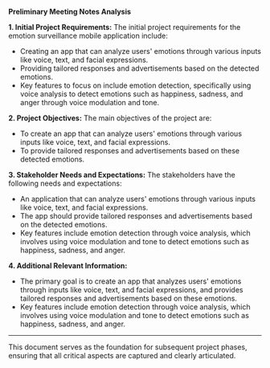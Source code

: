 **Preliminary Meeting Notes Analysis**

**1. Initial Project Requirements:**
The initial project requirements for the emotion surveillance mobile application include:
- Creating an app that can analyze users' emotions through various inputs like voice, text, and facial expressions.
- Providing tailored responses and advertisements based on the detected emotions.
- Key features to focus on include emotion detection, specifically using voice analysis to detect emotions such as happiness, sadness, and anger through voice modulation and tone.

**2. Project Objectives:**
The main objectives of the project are:
- To create an app that can analyze users' emotions through various inputs like voice, text, and facial expressions.
- To provide tailored responses and advertisements based on these detected emotions.

**3. Stakeholder Needs and Expectations:**
The stakeholders have the following needs and expectations:
- An application that can analyze users' emotions through various inputs like voice, text, and facial expressions.
- The app should provide tailored responses and advertisements based on the detected emotions.
- Key features include emotion detection through voice analysis, which involves using voice modulation and tone to detect emotions such as happiness, sadness, and anger.

**4. Additional Relevant Information:**
- The primary goal is to create an app that analyzes users' emotions through inputs like voice, text, and facial expressions, and provides tailored responses and advertisements based on these emotions.
- Key features include emotion detection through voice analysis, which involves using voice modulation and tone to detect emotions such as happiness, sadness, and anger.

---

This document serves as the foundation for subsequent project phases, ensuring that all critical aspects are captured and clearly articulated.